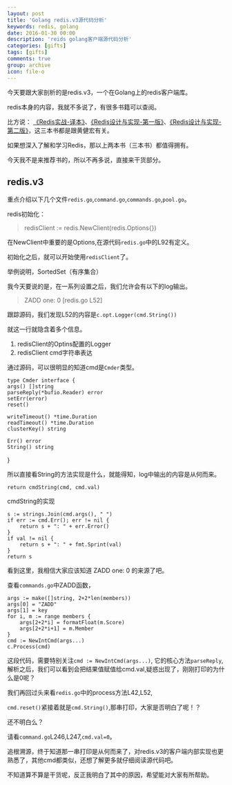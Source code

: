 ```yaml
---
layout: post
title: 'Golang redis.v3源代码分析'
keywords: redis, golang
date: 2016-01-30 00:00
description: 'reids golang客户端源代码分析'
categories: [gifts]
tags: [gifts]
comments: true
group: archive
icon: file-o
---
```


今天要跟大家剖析的是redis.v3，一个在Golang上的redis客户端库。

redis本身的内容，我就不多说了，有很多书籍可以查阅。

<!-- more -->

比方说：
[《Redis实战-译本》](http://redisinaction.com/)、[《Redis设计与实现-第一版》](http://origin.redisbook.com/)、[《Redis设计与实现-第二版》](http://redisbook.com/)，这三本书都是跟黄健宏有关。

如果想深入了解和学习Redis，那以上两本书（三本书）都值得拥有。

今天我不是来推荐书的，所以不再多说，直接来干货部分。

## redis.v3 ##

重点介绍以下几个文件`redis.go`,`command.go`,`commands.go`,`pool.go`。

redis初始化：

>redisClient := redis.NewClient(redis.Options{})

在NewClient中重要的是Options,在源代码`redis.go`中的L92有定义。

初始化之后，就可以开始使用`redisClient`了。

举例说明，SortedSet（有序集合）

我今天要说的是，在一系列设置之后，我们允许会有以下的log输出。

>ZADD one: 0 [redis.go L52]

跟踪源码，我们发现L52的内容是`c.opt.Logger(cmd.String())`

就这一行就隐含着多个信息。

1. redisClient的Optins配置的Logger
2. redisClient cmd字符串表达

通过源码，可以很明显的知道cmd是`Cmder`类型。

	type Cmder interface {
	args() []string
	parseReply(*bufio.Reader) error
	setErr(error)
	reset()

	writeTimeout() *time.Duration
	readTimeout() *time.Duration
	clusterKey() string

	Err() error
	String() string
}

所以直接看String的方法实现是什么，就能得知，log中输出的内容是从何而来。

	return cmdString(cmd, cmd.val)

cmdString的实现

	s := strings.Join(cmd.args(), " ")
	if err := cmd.Err(); err != nil {
		return s + ": " + err.Error()
	}
	if val != nil {
		return s + ": " + fmt.Sprint(val)
	}
	return s


看到这里，我相信大家应该知道 ZADD one: 0 的来源了吧。

查看`commands.go`中ZADD函数，


	args := make([]string, 2+2*len(members))
	args[0] = "ZADD"
	args[1] = key
	for i, m := range members {
		args[2+2*i] = formatFloat(m.Score)
		args[2+2*i+1] = m.Member
	}
	cmd := NewIntCmd(args...)
	c.Process(cmd)


这段代码，需要特别关注`cmd := NewIntCmd(args...)`, 它的核心方法`parseReply`,解析之后，我们可以看到会把结果值赋值给cmd.val,疑惑出现了，刚刚打印的为什么是0呢？

我们再回过头来看`redis.go`中的process方法L42,L52,

`cmd.reset()`紧接着就是`cmd.String()`,那串打印，大家是否明白了呢！？

还不明白么？

请看`command.go`L246,L247,`cmd.val=0`。

追根溯源，终于知道那一串打印是从何而来了，对redis.v3的客户端内部实现也更熟悉了，其他cmd都类似，还想了解更多就仔细阅读源代码吧。

不知道算不算是干货呢，反正我明白了其中的原因，希望能对大家有所帮助。